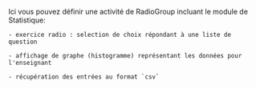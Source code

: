 Ici vous pouvez définir une activité de RadioGroup incluant le module de Statistique:

    - exercice radio : selection de choix répondant à une liste de question

    - affichage de graphe (histogramme) représentant les données pour l'enseignant

    - récupération des entrées au format `csv`